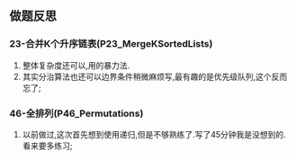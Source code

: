 ## 做题反思

### 23-合并K个升序链表(P23_MergeKSortedLists)

1. 整体复杂度还可以,用的暴力法.
2. 其实分治算法也还可以边界条件稍微麻烦写,最有趣的是优先级队列,这个反而忘了;

### 46-全排列(P46_Permutations)

1. 以前做过,这次首先想到使用递归,但是不够熟练了.写了45分钟我是没想到的.看来要多练习;